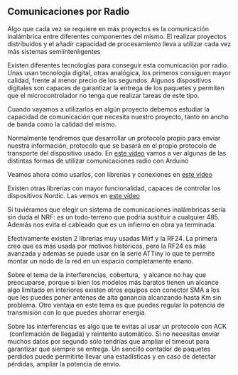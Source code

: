 ## Comunicaciones por Radio

Algo que cada vez se requiere en más proyectos es la comunicación inalámbrica entre diferentes componentes del mismo. El realizar proyectos distribuidos y el añadir capacidad de procesamiento lleva a utilizar cada vez más sistemas semiíntenligentes

Existen diferentes tecnologías para conseguir esta comunicación por radio. Unas usan tecnología digital, otras analógica, los primeros consiguen mayor calidad, frente al menor precio de los segundos. Algunos dispositivos digitales son capaces de garantizar la entrega de los paquetes y permiten que el microcontrolador no tenga que realizar tareas de este tipo.

Cuando vayamos a utilizarlos en algún proyecto debemos estudiar la capacidad de comunicación que necesita nuestro proyecto, tanto en ancho de banda como la calidad del mismo.

Normalmente tendremos que desarrollar un protocolo propio para enviar nuestra información, protocolo que se basará en el propio protocolo de transporte del dispositivo usado.
En [este vídeo](https://www.youtube.com/embed/_uRbiYx_nPQ) vamos a ver algunas de las distintas formas de utilizar comunicaciones radio con Arduino


Veamos ahora cómo usarlos, con librerías y conexiones en [este vídeo](https://www.youtube.com/embed/QKExgg_kUtM)

Existen otras librerías con mayor funcionalidad, capaces de controlar los dispositivos Nordic. Las vemos en [este vídeo](https://www.youtube.com/embed/3lMUoepgeQg)

Si tuviéramos que elegir un sistema de comunicaciones inalámbricas sería sin duda el NRF: es un todo-terreno que podría sustituir a cualquier 485. Además nos evita el cableado que es un infierno en obra ya terminada.

Efectivamente existen 2 librerías muy usadas Mirf y la RF24. La primera creo que es más usada por motivos históricos, pero la RF24 es más avanzada y además se puede usar en la serie ATTiny lo que te permite montar un nodo de la red en un espacio completamente enano.

Sobre el tema de la interferencias, cobertura,  y alcance no hay que preocuparse, porque si bien los modelos más baratos tienen un alcance algo limitado en interiores existen otros equipos con conector SMA a los que les puedes poner antenas de alta ganancia alcanzando hasta Km sin problema. Otro ventaja en este tema es que puedes regular la potencia de transmisión con lo que puedes ahorrar energía.

Sobre las interferencias es algo que te evitas al usar un protocolo con ACK  (confirmación de llegada) y reintento automático. Si no necesitas enviar muchos datos por segundo sólo tendrías que ampliar el timeout para garantizar que siempre se entrega. Un sencillo contador de paquetes perdidos puede permitirte llevar una estadísticas y en caso de detectar pérdidas, ampliar la potencia de envío.
